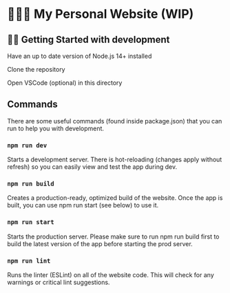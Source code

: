 # 👩🏻‍💻 My Personal Website (WIP)

## 👩‍💻 Getting Started with development
Have an up to date version of Node.js 14+ installed

Clone the repository

Open VSCode (optional) in this directory

## Commands
There are some useful commands (found inside package.json) that you can run to help you with development.

### `npm run dev`

Starts a development server. There is hot-reloading (changes apply without refresh) so you can easily view and test the app during dev.

### `npm run build`
Creates a production-ready, optimized build of the website. Once the app is built, you can use npm run start (see below) to use it.

### `npm run start`
Starts the production server. Please make sure to run npm run build first to build the latest version of the app before starting the prod server.

### `npm run lint`
Runs the linter (ESLint) on all of the website code. This will check for any warnings or critical lint suggestions.